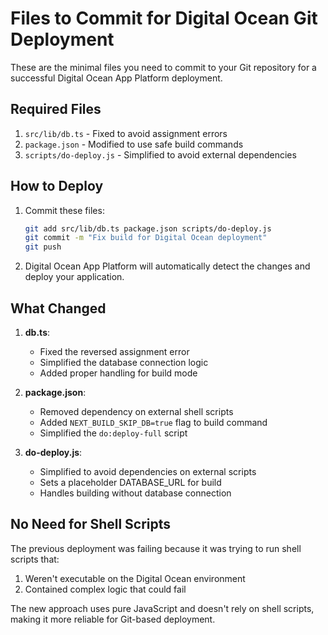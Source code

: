 # Files to Commit for Digital Ocean Git Deployment

These are the minimal files you need to commit to your Git repository for a successful Digital Ocean App Platform deployment.

## Required Files

1. `src/lib/db.ts` - Fixed to avoid assignment errors
2. `package.json` - Modified to use safe build commands
3. `scripts/do-deploy.js` - Simplified to avoid external dependencies

## How to Deploy

1. Commit these files:
   ```bash
   git add src/lib/db.ts package.json scripts/do-deploy.js
   git commit -m "Fix build for Digital Ocean deployment"
   git push
   ```

2. Digital Ocean App Platform will automatically detect the changes and deploy your application.

## What Changed

1. **db.ts**: 
   - Fixed the reversed assignment error
   - Simplified the database connection logic
   - Added proper handling for build mode

2. **package.json**:
   - Removed dependency on external shell scripts
   - Added `NEXT_BUILD_SKIP_DB=true` flag to build command
   - Simplified the `do:deploy-full` script

3. **do-deploy.js**:
   - Simplified to avoid dependencies on external scripts
   - Sets a placeholder DATABASE_URL for build
   - Handles building without database connection

## No Need for Shell Scripts

The previous deployment was failing because it was trying to run shell scripts that:
1. Weren't executable on the Digital Ocean environment
2. Contained complex logic that could fail

The new approach uses pure JavaScript and doesn't rely on shell scripts, making it more reliable for Git-based deployment.